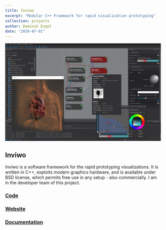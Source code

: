 ```yaml
---
title: Inviwo
excerpt: "Modular C++ Framework for rapid visualization prototyping"
collection: projects
author: Dominik Engel
date: "2020-07-01"
---
```



![Inviwo](/images/inviwo.png)
## Inviwo
Inviwo is a software framework for the rapid prototyping visualizations. It is written in C++, exploits modern graphics hardware, and is available under BSD license, which permits free use in any setup - also commercially. I am in the developer team of this project.

### [Code](https://github.com/inviwo/inviwo)
### [Website](https://inviwo.org)
### [Documentation](https://inviwo.org/manual_index.html)
